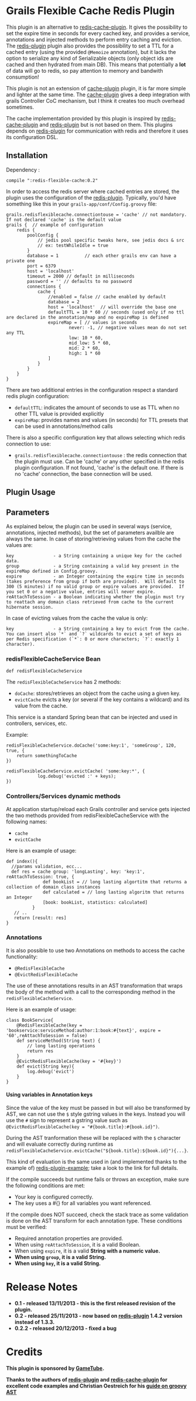 Grails Flexible Cache Redis Plugin
==================================

This plugin is an alternative to [redis-cache-plugin]. It gives the possibility to set the expire time in seconds for every cached key, and provides a service, annotations and injected methods to perform entry caching and eviction.
The [redis-plugin] plugin also provides the possibility to set a TTL for a cached entry (using the provided `@Memoize` annotation), but it lacks the option to serialize any kind of Serializable objects (only object ids are cached and then hydrated from main DB).
This means that potentially a <b>lot</b> of data will go to redis, so pay attention to memory and bandwith consumption!

This plugin is not an extension of [cache-plugin] plugin, it is far more simple and lighter at the same time.
The [cache-plugin] gives a deep integration with grails Controller CoC mechanism, but I think it creates too much overhead sometimes.

The cache implementation provided by this plugin is inspired by [redis-cache-plugin] and [redis-plugin] but is not based on them.
This plugins depends on [redis-plugin] for communication with redis and therefore it uses its configuration DSL.

Installation
------------
Dependency :

    compile ":redis-flexible-cache:0.2" 

In order to access the redis server where cached entries are stored, the plugin uses the configuration of the [redis-plugin]. 
Typically, you'd have something like this in your `grails-app/conf/Config.groovy` file:

    grails.redisflexiblecache.connectiontouse = 'cache' // not mandatory. If not declared 'cache' is the default value
    grails {  // example of configuration
        redis {
            poolConfig {
                // jedis pool specific tweaks here, see jedis docs & src
                // ex: testWhileIdle = true
            }
            database = 1          // each other grails env can have a private one
            port = 6379
            host = 'localhost'
            timeout = 2000 // default in milliseconds
            password = '' // defaults to no password
            connections {
                cache {
                    //enabled = false // cache enabled by default
                    database = 2
                    host = 'localhost'  // will override the base one
                    defaultTTL = 10 * 60 // seconds (used only if no ttl are declared in the annotation/map and no expireMap is defined
                    expireMap = [ // values in seconds
                            never: -1, // negative values mean do not set any TTL
                            low: 10 * 60,
                            mid_low: 5 * 60,
                            mid: 2 * 60,
                            high: 1 * 60
                    ]
                }
            }
        }
    }

There are two additional entries in the configuration respect a standard redis plugin configuration:
 * `defaultTTL`: indicates the amount of seconds to use as TTL when no other TTL value is provided explicitly
 * `expireMap`: provides names and values (in seconds) for TTL presets that can be used in annotations/method calls

There is also a specific configuration key that allows selecting which redis connection to use:
 * `grails.redisflexiblecache.connectiontouse` : the redis connection that the plugin must use. Can be 'cache' or any other specified in the redis plugin configuration. If not found, 'cache' is the default one. If there is no 'cache' connection, the base connection will be used.

Plugin Usage
------------

## Parameters ##

As explained below, the plugin can be used in several ways (service, annotations, injected methods), but the set of parameters availble are always the same.
In case of storing/retrieving values from the cache the values are:

    key               - a String containing a unique key for the cached data.
    group             - a String containing a valid key present in the expireMap defined in Config.groovy.
    expire            - an Integer containing the expire time in seconds (takes preference from group if both are provided).  Will default to 300 (5 minutes) if no valid group or expire values are provided.  If you set 0 or a negative value, entries will never expire.
    reAttachToSession - a Boolean indicating whether the plugin must try to reattach any domain class retrieved from cache to the current hibernate session.

In case of evicting values from the cache the value is only:

    key               - a String containing a key to evict from the cache. You can insert also `*` and `?` wildcards to evict a set of keys as per Redis specification (`*`: 0 or more characters; `?`: exactly 1 character).


### redisFlexibleCacheService Bean ###

    def redisFlexibleCacheService

The `redisFlexibleCacheService` has 2 methods: 
 * `doCache`: stores/retrieves an object from the cache using a given key.
 * `evictCache` evicts a key (or several if the key contains a wildcard) and its value from the cache.

This service is a standard Spring bean that can be injected and used in controllers, services, etc.

Example:
    
    redisFlexibleCacheService.doCache('some:key:1', 'someGroup', 120, true, {
        return somethingToCache
    })

    redisFlexibleCacheService.evictCache( 'some:key:*', {
                log.debug('evicted :' + keys);
    })

### Controllers/Services dynamic methods ###

At application startup/reload each Grails controller and service gets injected the two methods provided from redisFlexibleCacheService with the following names:
 * `cache`
 * `evictCache`

Here is an example of usage:

    def index(){
      //params validation, ecc...
      def res = cache group: 'longLasting', key: 'key:1', reAttachToSession: true, {
                  def bookList = // long lasting algortitm that returns a collection of domain class instances
                  def calculated = // long lasting algoritm that returns an Integer  
                  [book: bookList, statistics: calculated]
              }
       // ..
       return [result: res]
    }

### Annotations ###

It is also possible to use two Annotations on methods to access the cache functionality: 
 * `@RedisFlexibleCache`
 * `@EvictRedisFlexibleCache`

The use of these annotations results in an AST transformation that wraps the body of the method with a call to the corresponding method in the `redisFlexibleCacheService`.

Here is an example of usage:
    
    class BookService{
        @RedisFlexibleCache(key = 'bookservice:serviceMethod:author:1:book:#{text}', expire = '60',reAttachToSession = false)
        def serviceMethod(String text) {
            // long lasting operations
            return res
        }
        @EvictRedisFlexibleCache(key = '#{key}')
        def evict(String key){
            log.debug('evict')
        }
    }


#### Using variables in Annotation keys ####

Since the value of the key must be passed in but will also be transformed by AST, we can not use the `$` style gstring values in the keys.
Instead you will use the `#` sign to represent a gstring value such as `@EvictRedisFlexibleCache(key = "#{book.title}:#{book.id}")`.

During the AST tranformation these will be replaced with the `$` character and will evaluate correctly during runtime as `redisFlexibleCacheService.evictCache("${book.title}:${book.id}"){...}`.

This kind of evaluation is the same used in (and implemented thanks to the example of) [redis-plugin-example]; take a look to the link for full details.

If the compile succeeds but runtime fails or throws an exception, make sure the following conditions are met:
  * Your key is configured correctly.
  * The key uses a #{} for all variables you want referenced.

If the compile does NOT succeed, check the stack trace as some validation is done on the AST transform for each annotation type. These conditions must be verified:
  * Required annotation properties are provided.
  * When using `reAttachToSession`, it is a valid Boolean.
  * When using `expire`, it is a valid <b>String<b> with a numeric value.
  * When using `group`, it is a valid String.
  * When using `key`, it is a valid String.


Release Notes
=============

* 0.1   - released 13/11/2013 - this is the first released revision of the plugin.
* 0.2   - released 25/11/2013 - now based on [redis-plugin] 1.4.2 version instead of 1.3.3.
* 0.2.2 - released 20/12/2013 - fixed a bug

Credits
=======

This plugin is sponsored by <b>[GameTube]</b>.

Thanks to the authors of [redis-plugin] and [redis-cache-plugin] for excellent code examples and Christian Oestreich for his [guide on groovy AST]

[redis-cache-plugin]: http://www.grails.org/plugin/cache-redis
[redis-plugin]: http://www.grails.org/plugin/redis
[redis-plugin-example]: https://github.com/grails-plugins/grails-redis#memoization-annotation-keys
[cache-plugin]: http://www.grails.org/plugin/cache
[redis]: http://redis.io
[jedis]: https://github.com/xetorthio/jedis/wiki
[GameTube]: http://www.gametube.org/
[guide on groovy AST]: http://www.christianoestreich.com/2012/02/groovy-ast-transformations-part-1/
